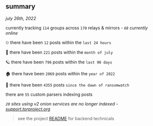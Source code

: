 
## summary
_july 26th, 2022_

currently tracking `114` groups across `170` relays & mirrors - _`68` currently online_

⏲ there have been `12` posts within the `last 24 hours`

🦈 there have been `221` posts within the `month of july`

🪐 there have been `796` posts within the `last 90 days`

🏚 there have been `2069` posts within the `year of 2022`

🦕 there have been `4355` posts `since the dawn of ransomwatch`

there are `55` custom parsers indexing posts

_`20` sites using v2 onion services are no longer indexed - [support.torproject.org](https://support.torproject.org/onionservices/v2-deprecation/)_

> see the project [README](https://github.com/joshhighet/ransomwatch#ransomwatch--) for backend technicals

